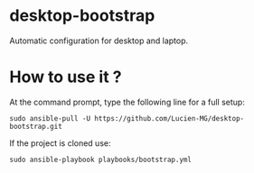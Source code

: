 # desktop-bootstrap
Automatic configuration for desktop and laptop.

# How to use it ?

At the command prompt, type the following line for a full setup:

`sudo ansible-pull -U https://github.com/Lucien-MG/desktop-bootstrap.git`

If the project is cloned use:

`sudo ansible-playbook playbooks/bootstrap.yml`
